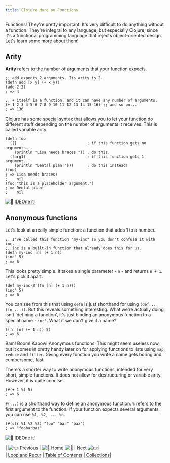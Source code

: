 ```yaml
---
title: Clojure More on Functions
---
```

Functions! They're pretty important. It's very difficult to do anything without a function. They're integral to any language, but especially Clojure, since it's a functional programming language that rejects object-oriented design. Let's learn some more about them!

## Arity

**Arity** refers to the number of arguments that your function expects.

    ;; add expects 2 arguments. Its arity is 2.
    (defn add [x y] (+ x y))
    (add 2 2)
    ; => 4

    ;; + itself is a function, and it can have any number of arguments.
    (+ 1 2 3 4 5 6 7 8 9 10 11 12 13 14 15 16) ;; and so on...
    ; => 136

Clojure has some special syntax that allows you to let your function do different stuff depending on the number of arguments it receives. This is called variable arity.

    (defn foo
      ([]                               ; if this function gets no arguments...
        (println "Lisa needs braces!")) ; do this.
      ([arg1]                           ; if this function gets 1 argument...
        (println "Dental plan!")))      ; do this instead!
    (foo)
    ; => Lisa needs braces!
    ;    nil
    (foo "this is a placeholder argument.")
    ; => Dental plan!
    ;    nil

![:rocket:](//forum.freecodecamp.com/images/emoji/emoji_one/rocket.png?v=2 ":rocket:") [IDEOne it!](https://ideone.com/sXGplb)

## Anonymous functions

Let's look at a really simple function: a function that adds 1 to a number.

    ;; I've called this function "my-inc" so you don't confuse it with inc.
    ;; inc is a built-in function that already does this for us.
    (defn my-inc [n] (+ 1 n))
    (inc' 5)
    ; => 6

This looks pretty simple. It takes a single parameter - `n` - and returns `n + 1`. Let's pick it apart.

    (def my-inc-2 (fn [n] (+ 1 n)))
    (inc' 5)
    ; => 6

You can see from this that using `defn` is just shorthand for using `(def ... (fn ...))`. But this reveals something interesting. What we're actually doing isn't 'defining a function', it's just binding an anonymous function to a special name - `inc'`. What if we don't give it a name?

    ((fn [n] (+ 1 n)) 5)
    ; => 6

Bam! Boom! Kapow! Anonymous functions. This might seem useless now, but it comes in pretty handy later on for applying functions to lists using `map`, `reduce` and `filter`. Giving every function you write a name gets boring and cumbersome, fast.

There's a shorter way to write anonymous functions, intended for very short, simple functions. It does not allow for destructuring or variable arity. However, it is quite concise.

    (#(+ 1 %) 5)
    ; => 6

`#(...)` is a shorthand way to define an anonymous function. `%` refers to the first argument to the function. If your function expects several arguments, you can use `%1, %2, ... %n`.

    (#(str %1 %2 %3) "foo" "bar" "baz")
    ; => "foobarbaz"

![:rocket:](//forum.freecodecamp.com/images/emoji/emoji_one/rocket.png?v=2 ":rocket:") [IDEOne it!](https://ideone.com/roYRgS)

| [![:point_left:](//forum.freecodecamp.com/images/emoji/emoji_one/point_left.png?v=2 ":point_left:") Previous](//forum.freecodecamp.com/t/clojure-loop-recur/18418) | [![:book:](//forum.freecodecamp.com/images/emoji/emoji_one/book.png?v=2 ":book:") Home ![:book:](//forum.freecodecamp.com/images/emoji/emoji_one/book.png?v=2 ":book:")](//forum.freecodecamp.com/t/clojure-resources/18422) | [Next ![:point_right:](//forum.freecodecamp.com/images/emoji/emoji_one/point_right.png?v=2 ":point_right:")](//forum.freecodecamp.com/t/clojure-collections/18411)|  
| [Loop and Recur](//forum.freecodecamp.com/t/clojure-loop-recur/18418) | [Table of Contents](//forum.freecodecamp.com/t/clojure-resources/18422) | [Collections](/http://forum.freecodecamp.com/t/clojure-collections/18411)|